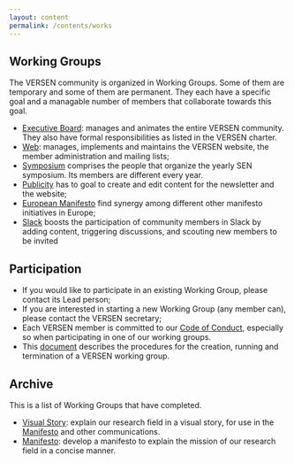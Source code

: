 ```yaml
---
layout: content
permalink: /contents/works
---
```


## Working Groups

The VERSEN community is organized in Working Groups. Some of them are temporary and some of them are permanent. They each have a specific goal and a managable number of members that collaborate towards this goal.

* [Executive Board](/contents/works/executive-board): manages and animates the entire VERSEN community. They also have formal responsibilities as listed in the VERSEN charter.
* [Web](/contents/works/web): manages, implements and maintains the VERSEN website, the member administration and mailing lists;
* [Symposium](/contents/works/symposium) comprises the people that organize the yearly SEN symposium. Its members are different every year.
* [Publicity](/contents/works/publicity) has to goal to create and edit content for the newsletter and the website;
* [European Manifesto](/contents/works/european-manifesto) find synergy among different other manifesto initiatives in Europe;
* [Slack](/contents/works/slack) boosts the participation of community members in Slack by adding content, triggering discussions, and scouting new members to be invited

## Participation

* If you would like to participate in an existing Working Group, please contact its Lead person;
* If you are interested in starting a new Working Group (any member can), please contact the VERSEN secretary;
* Each VERSEN member is committed to our [Code of Conduct](/contents/about/code-of-conduct), especially so when participating in one of our working groups.
* This [document](/assets/pdf/working-groups.pdf) describes the procedures for the creation, running and termination of a VERSEN working group.


## Archive

This is a list of Working Groups that have completed.

* [Visual Story](/contents/works/visual-story): explain our research field in a visual story, for use in the [Manifesto](/contents/manifesto) and other communications.
* [Manifesto](/contents/works/manifesto): develop a manifesto to explain the mission of our research field in a concise manner.

